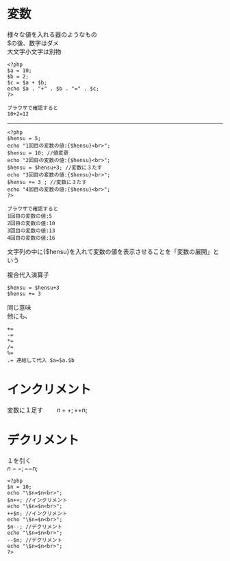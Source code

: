 # 変数 
様々な値を入れる器のようなもの  
$の後、数字はダメ  
大文字小文字は別物  

```
<?php
$a = 10;
$b = 2;
$c = $a + $b;
echo $a . "+" . $b . "=" . $c;
?>

ブラウザで確認すると
10+2=12
```
***
```
<?php
$hensu = 5;
echo "1回目の変数の値:{$hensu}<br>";
$hensu = 10; //値変更
echo "2回目の変数の値:{$hensu}<br>";
$hensu = $hensu+3; //変数に３たす
echo "3回目の変数の値:{$hensu}<br>";
$hensu += 3 ; //変数に３たす
echo "4回目の変数の値:{$hensu}<br>";
?>

ブラウザで確認すると
1回目の変数の値:5
2回目の変数の値:10
3回目の変数の値:13
4回目の変数の値:16
```
文字列の中に{$hensu}を入れて変数の値を表示させることを「変数の展開」という  

複合代入演算子  
```
$hensu = $hensu+3  
$hensu += 3
```
同じ意味  
他にも、
```
+=
-=
*=
/=
%=
.= 連結して代入 $a=$a.$b
```

# インクリメント   
変数に１足す　　
$n++; ++$n;  

# デクリメント   
１を引く  
$n--; --$n;  

```
<?php
$n = 10;
echo "\$n=$n<br>";
$n++; //インクリメント 
echo "\$n=$n<br>";
++$n; //インクリメント 
echo "\$n=$n<br>";
$n--; //デクリメント 
echo "\$n=$n<br>";
--$n; //デクリメント 
echo "\$n=$n<br>";
?>
```
